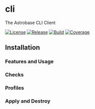 # cli

The Astrobase CLI Client

[![License](https://img.shields.io/badge/Astrobase-License-blue.svg)](https://github.com/astrobase/cli/blob/master/LICENSE)
[![Release](https://img.shields.io/github/v/Release/astrobase/cli?sort=semver)](https://github.com/astrobase/cli/tree/latest)
[![Build](https://github.com/astrobase/cli/actions/workflows/test.yml/badge.svg?branch=master)](https://github.com/astrobase/cli/actions/workflows/test.yml)
[![Coverage](https://codecov.io/github/astrobase/cli/coverage.svg?branch=master)](https://codecov.io/github/astrobase/cli)


## Installation


### Features and Usage

### Checks

### Profiles

### Apply and Destroy
